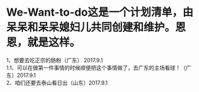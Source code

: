# We-Want-to-do这是一个计划清单，由呆呆和呆呆媳妇儿共同创建和维护。恩恩，就是这样。
1、想要去吃正宗的肠粉（广东） 2017.9.1<br>
    1.1、可以在做第一件事情的时候顺便把这个事情做了，去广东的主场看球！（广东）2017.9.1<br>
2、咱们还要去泰山看日出（山东）2017.9.1<br>
